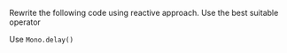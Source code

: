Rewrite the following code using reactive approach. Use the best suitable operator
   
<div class="hint">
  Use <code>Mono.delay()</code>
</div>